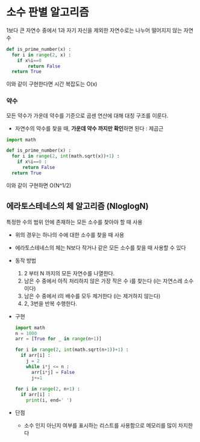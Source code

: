 # 소수 판별 알고리즘

1보다 큰 자연수 중에서 1과 자기 자신을 제외한 자연수로는 나누어 떨어지지 않는 자연수

~~~python
def is_prime_number(x) :
  for i in range(2, x) :
    if x%i==0
    	return False
  return True
~~~

이와 같이 구현한다면 시간 복잡도는 O(x)



### 약수

모든 약수가 가운데 약수를 기준으로 곱센 연산에 대해 대칭 구조를 이룬다. 

- 자연수의 약수를 찾을 때, **가운데 약수 까지만 확인**하면 된다 : 제곱근

~~~python
import math

def is_prime_number(x) :
  for i in range(2, int(math.sqrt(x))+1) :
    if x%i==0 :
      return False
  return True
~~~

이와 같이 구현하면 O(N^1/2)



## 에라토스테네스의 체 알고리즘 (NloglogN)

특정한 수의 범위 안에 존재하는 모든 소수를 찾아야 할 때 사용

- 위의 경우는 하나의 수에 대한 소수를 찾을 때 사용

- 에라토스테네스의 체는 N보다 작거나 같은 모든 소수를 찾을 때 사용할 수 있다

- 동작 방법

  1. 2 부터 N 까지의 모든 자연수를 나열한다.
  2. 남은 수 중에서 아직 처리하지 않은 가장 작은 수 i를 찾는다 (i는 자연스레 소수이다)
  3. 남은 수 중에서 i의 배수를 모두 제거한다 (i는 제거하지 않는다)
  4. 2, 3번을 반복 수행한다. 

- 구현

  ~~~python
  import math
  n = 1000
  arr = [True for _ in range(n+1)]
  
  for i in range(2, int(math.sqrt(n+1))+1) :
    if arr[i] :
      j = 2
      while i*j <= n :
        arr[i*j] = False
        j+=1
        
  for i in range(2, n+1) :
    if arr[i] :
      print(i, end=' ')
  ~~~

- 단점

  - 소수 인지 아닌지 여부를 표시하는 리스트를 사용함으로 메모리를 많이 차지한다

